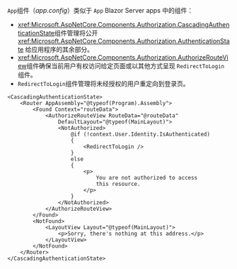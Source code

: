 `App`组件（*app.config*）类似于 `App` Blazor Server apps 中的组件：

* <xref:Microsoft.AspNetCore.Components.Authorization.CascadingAuthenticationState>组件管理将公开 <xref:Microsoft.AspNetCore.Components.Authorization.AuthenticationState> 给应用程序的其余部分。
* <xref:Microsoft.AspNetCore.Components.Authorization.AuthorizeRouteView>组件确保当前用户有权访问给定页面或以其他方式呈现 `RedirectToLogin` 组件。
* `RedirectToLogin`组件管理将未经授权的用户重定向到登录页。

```razor
<CascadingAuthenticationState>
    <Router AppAssembly="@typeof(Program).Assembly">
        <Found Context="routeData">
            <AuthorizeRouteView RouteData="@routeData" 
                DefaultLayout="@typeof(MainLayout)">
                <NotAuthorized>
                    @if (!context.User.Identity.IsAuthenticated)
                    {
                        <RedirectToLogin />
                    }
                    else
                    {
                        <p>
                            You are not authorized to access 
                            this resource.
                        </p>
                    }
                </NotAuthorized>
            </AuthorizeRouteView>
        </Found>
        <NotFound>
            <LayoutView Layout="@typeof(MainLayout)">
                <p>Sorry, there's nothing at this address.</p>
            </LayoutView>
        </NotFound>
    </Router>
</CascadingAuthenticationState>
```
